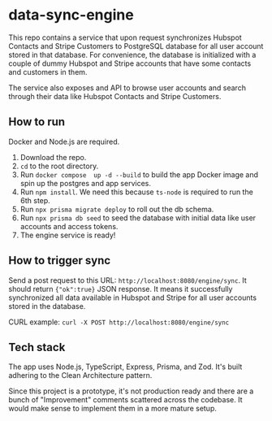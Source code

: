 # data-sync-engine

This repo contains a service that upon request synchronizes Hubspot Contacts and Stripe Customers to PostgreSQL database for all user account stored in that database. For convenience, the database is initialized with a couple of dummy Hubspot and Stripe accounts that have some contacts and customers in them.

The service also exposes and API to browse user accounts and search through their data like Hubspot Contacts and Stripe Customers.

## How to run

Docker and Node.js are required.

1. Download the repo.
2. `cd` to the root directory.
3. Run `docker compose  up -d --build` to build the app Docker image and spin up the postgres and app services.
4. Run `npm install`. We need this because `ts-node` is required to run the 6th step.
5. Run `npx prisma migrate deploy` to roll out the db schema.
6. Run `npx prisma db seed` to seed the database with initial data like user accounts and access tokens.
7. The engine service is ready!

## How to trigger sync

Send a post request to this URL: `http://localhost:8080/engine/sync`. It should return `{"ok":true}` JSON response. It means it successfully synchronized all data available in Hubspot and Stripe for all user accounts stored in the database.

CURL example: `curl -X POST http://localhost:8080/engine/sync`

## Tech stack

The app uses Node.js, TypeScript, Express, Prisma, and Zod. It's built adhering to the Clean Architecture pattern.

Since this project is a prototype, it's not production ready and there are a bunch of "Improvement" comments scattered across the codebase. It would make sense to implement them in a more mature setup.
